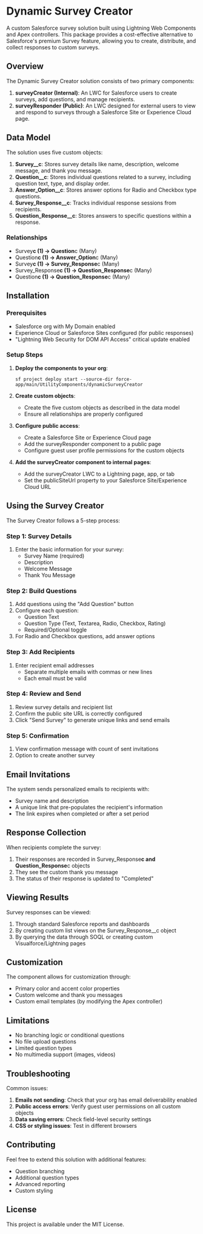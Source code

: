 # Dynamic Survey Creator

A custom Salesforce survey solution built using Lightning Web Components and Apex controllers. This package provides a cost-effective alternative to Salesforce's premium Survey feature, allowing you to create, distribute, and collect responses to custom surveys.

## Overview

The Dynamic Survey Creator solution consists of two primary components:

1. **surveyCreator (Internal)**: An LWC for Salesforce users to create surveys, add questions, and manage recipients.
2. **surveyResponder (Public)**: An LWC designed for external users to view and respond to surveys through a Salesforce Site or Experience Cloud page.

## Data Model

The solution uses five custom objects:

1. **Survey\_\_c**: Stores survey details like name, description, welcome message, and thank you message.
2. **Question\_\_c**: Stores individual questions related to a survey, including question text, type, and display order.
3. **Answer_Option\_\_c**: Stores answer options for Radio and Checkbox type questions.
4. **Survey_Response\_\_c**: Tracks individual response sessions from recipients.
5. **Question_Response\_\_c**: Stores answers to specific questions within a response.

### Relationships

- Survey**c (1) → Question**c (Many)
- Question**c (1) → Answer_Option**c (Many)
- Survey**c (1) → Survey_Response**c (Many)
- Survey_Response**c (1) → Question_Response**c (Many)
- Question**c (1) → Question_Response**c (Many)

## Installation

### Prerequisites

- Salesforce org with My Domain enabled
- Experience Cloud or Salesforce Sites configured (for public responses)
- "Lightning Web Security for DOM API Access" critical update enabled

### Setup Steps

1. **Deploy the components to your org**:

   ```
   sf project deploy start --source-dir force-app/main/UtilityComponents/dynamicSurveyCreator
   ```

2. **Create custom objects**:
   - Create the five custom objects as described in the data model
   - Ensure all relationships are properly configured

3. **Configure public access**:
   - Create a Salesforce Site or Experience Cloud page
   - Add the surveyResponder component to a public page
   - Configure guest user profile permissions for the custom objects

4. **Add the surveyCreator component to internal pages**:
   - Add the surveyCreator LWC to a Lightning page, app, or tab
   - Set the publicSiteUrl property to your Salesforce Site/Experience Cloud URL

## Using the Survey Creator

The Survey Creator follows a 5-step process:

### Step 1: Survey Details

1. Enter the basic information for your survey:
   - Survey Name (required)
   - Description
   - Welcome Message
   - Thank You Message

### Step 2: Build Questions

1. Add questions using the "Add Question" button
2. Configure each question:
   - Question Text
   - Question Type (Text, Textarea, Radio, Checkbox, Rating)
   - Required/Optional toggle
3. For Radio and Checkbox questions, add answer options

### Step 3: Add Recipients

1. Enter recipient email addresses
   - Separate multiple emails with commas or new lines
   - Each email must be valid

### Step 4: Review and Send

1. Review survey details and recipient list
2. Confirm the public site URL is correctly configured
3. Click "Send Survey" to generate unique links and send emails

### Step 5: Confirmation

1. View confirmation message with count of sent invitations
2. Option to create another survey

## Email Invitations

The system sends personalized emails to recipients with:

- Survey name and description
- A unique link that pre-populates the recipient's information
- The link expires when completed or after a set period

## Response Collection

When recipients complete the survey:

1. Their responses are recorded in Survey_Response**c and Question_Response**c objects
2. They see the custom thank you message
3. The status of their response is updated to "Completed"

## Viewing Results

Survey responses can be viewed:

1. Through standard Salesforce reports and dashboards
2. By creating custom list views on the Survey_Response\_\_c object
3. By querying the data through SOQL or creating custom Visualforce/Lightning pages

## Customization

The component allows for customization through:

- Primary color and accent color properties
- Custom welcome and thank you messages
- Custom email templates (by modifying the Apex controller)

## Limitations

- No branching logic or conditional questions
- No file upload questions
- Limited question types
- No multimedia support (images, videos)

## Troubleshooting

Common issues:

1. **Emails not sending**: Check that your org has email deliverability enabled
2. **Public access errors**: Verify guest user permissions on all custom objects
3. **Data saving errors**: Check field-level security settings
4. **CSS or styling issues**: Test in different browsers

## Contributing

Feel free to extend this solution with additional features:

- Question branching
- Additional question types
- Advanced reporting
- Custom styling

## License

This project is available under the MIT License.

